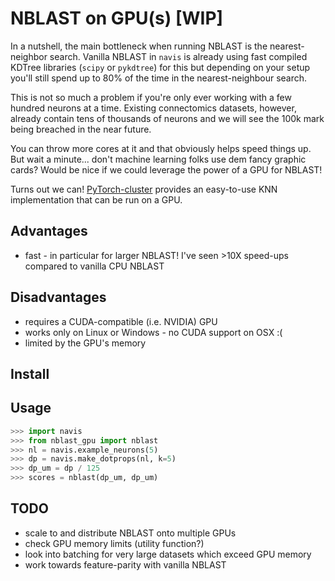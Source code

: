 # NBLAST on GPU(s) [WIP]

In a nutshell, the main bottleneck when running NBLAST is the nearest-neighbor
search. Vanilla NBLAST in `navis` is already using fast compiled KDTree libraries
(`scipy` or `pykdtree`) for this but depending on your setup you'll still spend
up to 80% of the time in the nearest-neighbour search.

This is not so much a problem if you're only ever working with a few hundred
neurons at a time. Existing connectomics datasets, however, already contain
tens of thousands of neurons and we will see the 100k mark being breached in
the near future.

You can throw more cores at it and that obviously helps speed things up. But
wait a minute... don't machine learning folks use dem fancy graphic cards?
Would be nice if we could leverage the power of a GPU for NBLAST!

Turns out we can! [PyTorch-cluster](https://github.com/rusty1s/pytorch_cluster)
provides an easy-to-use KNN implementation that can be run on a GPU.

## Advantages
- fast - in particular for larger NBLAST! I've seen >10X speed-ups compared to
  vanilla CPU NBLAST

## Disadvantages
- requires a CUDA-compatible (i.e. NVIDIA) GPU
- works only on Linux or Windows - no CUDA support on OSX :(
- limited by the GPU's memory   

## Install



## Usage

```Python
>>> import navis
>>> from nblast_gpu import nblast
>>> nl = navis.example_neurons(5)
>>> dp = navis.make_dotprops(nl, k=5)
>>> dp_um = dp / 125
>>> scores = nblast(dp_um, dp_um)
```

## TODO
- scale to and distribute NBLAST onto multiple GPUs
- check GPU memory limits (utility function?)
- look into batching for very large datasets which exceed GPU memory
- work towards feature-parity with vanilla NBLAST
